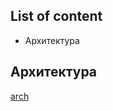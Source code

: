 ## List of content
- Архитектура

## Архитектура
[arch](https://avatars.mds.yandex.net/get-lpc/1674605/76d110ef-201d-42b9-93ee-fe6ba8b26300/lqip_q70)

